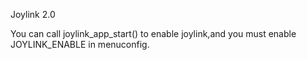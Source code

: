 
Joylink 2.0

You can call joylink_app_start() to enable joylink,and you must enable JOYLINK_ENABLE in menuconfig. 
